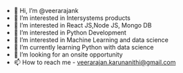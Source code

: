- 👋 Hi, I’m @veerarajank
- 👀 I’m interested in Intersystems products
- 👀 I’m interested in React JS,Node JS, Mongo DB
- 👀 I’m interested in Python Development
- 👀 I’m interested in Machine Learning and data science
- 🌱 I’m currently learning Python with data science
- 💞️ I’m looking for an onsite opportunity
- 📫 How to reach me - veerarajan.karunanithi@gmail.com

<!---
veerarajank/veerarajank is a ✨ special ✨ repository because its `README.md` (this file) appears on your GitHub profile.
You can click the Preview link to take a look at your changes.
--->
